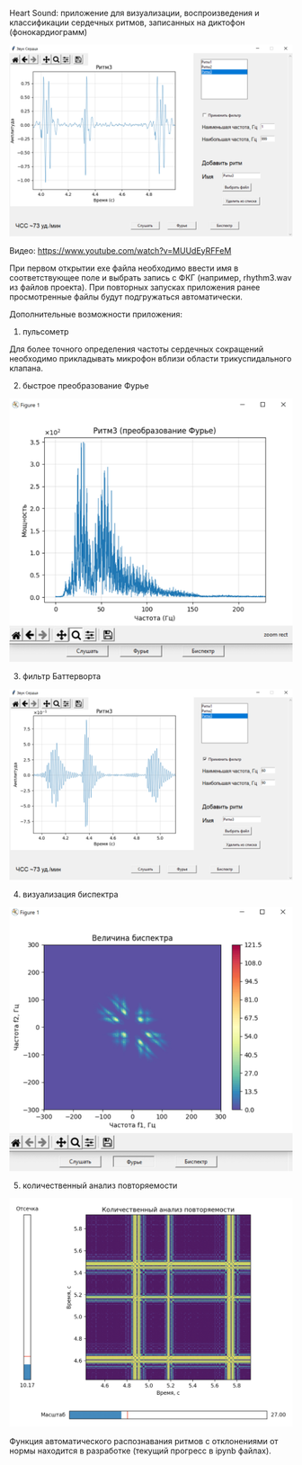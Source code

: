 Heart Sound: приложение для визуализации, воспроизведения и классификации сердечных ритмов, записанных на диктофон (фонокардиограмм)

![Графический интерфейс](https://github.com/mualal/heart_sound/blob/master/img/Screenshot%202021-12-06%20at%2000.49.06.png)

Видео: https://www.youtube.com/watch?v=MUUdEyRFFeM

При первом открытии exe файла необходимо ввести имя в соответствующее поле и выбрать запись с ФКГ (например, rhythm3.wav из файлов проекта). При повторных запусках приложения ранее просмотренные файлы будут подгружаться автоматически.


Дополнительные возможности приложения:

1) пульсометр

Для более точного определения частоты сердечных сокращений необходимо прикладывать микрофон вблизи области трикуспидального клапана.

2) быстрое преобразование Фурье

![Фурье](https://github.com/mualal/heart_sound/blob/master/img/Screenshot%202021-12-06%20at%2000.52.44.png)

3) фильтр Баттерворта

![Баттерворт](https://github.com/mualal/heart_sound/blob/master/img/Screenshot%202021-12-06%20at%2000.50.29.png)

4) визуализация биспектра

![Биспектр](https://github.com/mualal/heart_sound/blob/master/img/Screenshot%202021-12-06%20at%2000.53.56.png)

5) количественный анализ повторяемости

![RQA](https://github.com/mualal/heart_sound/blob/master/img/Screenshot%202021-12-15%20at%2000.48.54.png)

Функция автоматического распознавания ритмов с отклонениями от нормы находится в разработке (текущий прогресс в ipynb файлах).
